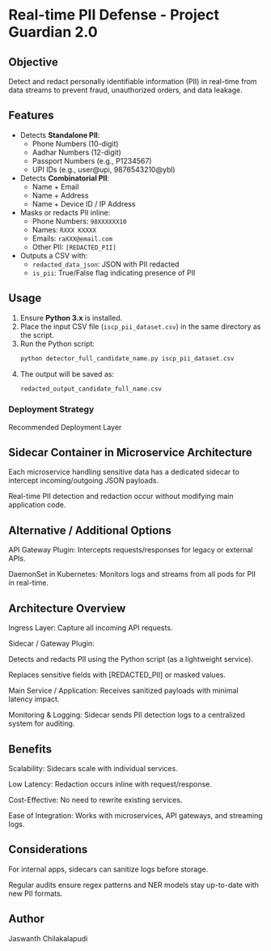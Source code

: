 # Real-time PII Defense - Project Guardian 2.0

## Objective
Detect and redact personally identifiable information (PII) in real-time from data streams to prevent fraud, unauthorized orders, and data leakage.

## Features
- Detects **Standalone PII**:  
  - Phone Numbers (10-digit)  
  - Aadhar Numbers (12-digit)  
  - Passport Numbers (e.g., P1234567)  
  - UPI IDs (e.g., user@upi, 9876543210@ybl)
- Detects **Combinatorial PII**:  
  - Name + Email  
  - Name + Address  
  - Name + Device ID / IP Address  
- Masks or redacts PII inline:
  - Phone Numbers: `98XXXXXX10`  
  - Names: `RXXX KXXXX`  
  - Emails: `raXXX@email.com`  
  - Other PII: `[REDACTED_PII]`
- Outputs a CSV with:
  - `redacted_data_json`: JSON with PII redacted  
  - `is_pii`: True/False flag indicating presence of PII

## Usage
1. Ensure **Python 3.x** is installed.
2. Place the input CSV file (`iscp_pii_dataset.csv`) in the same directory as the script.
3. Run the Python script:
   ```bash
   python detector_full_candidate_name.py iscp_pii_dataset.csv
   ```
4. The output will be saved as:
   ```bash
   redacted_output_candidate_full_name.csv
   ```
### Deployment Strategy
Recommended Deployment Layer

## Sidecar Container in Microservice Architecture

Each microservice handling sensitive data has a dedicated sidecar to intercept incoming/outgoing JSON payloads.

Real-time PII detection and redaction occur without modifying main application code.

## Alternative / Additional Options

API Gateway Plugin: Intercepts requests/responses for legacy or external APIs.

DaemonSet in Kubernetes: Monitors logs and streams from all pods for PII in real-time.

## Architecture Overview

Ingress Layer: Capture all incoming API requests.

Sidecar / Gateway Plugin:

Detects and redacts PII using the Python script (as a lightweight service).

Replaces sensitive fields with [REDACTED_PII] or masked values.

Main Service / Application: Receives sanitized payloads with minimal latency impact.

Monitoring & Logging: Sidecar sends PII detection logs to a centralized system for auditing.

## Benefits

Scalability: Sidecars scale with individual services.

Low Latency: Redaction occurs inline with request/response.

Cost-Effective: No need to rewrite existing services.

Ease of Integration: Works with microservices, API gateways, and streaming logs.

## Considerations

For internal apps, sidecars can sanitize logs before storage.

Regular audits ensure regex patterns and NER models stay up-to-date with new PII formats.

## Author

Jaswanth Chilakalapudi
